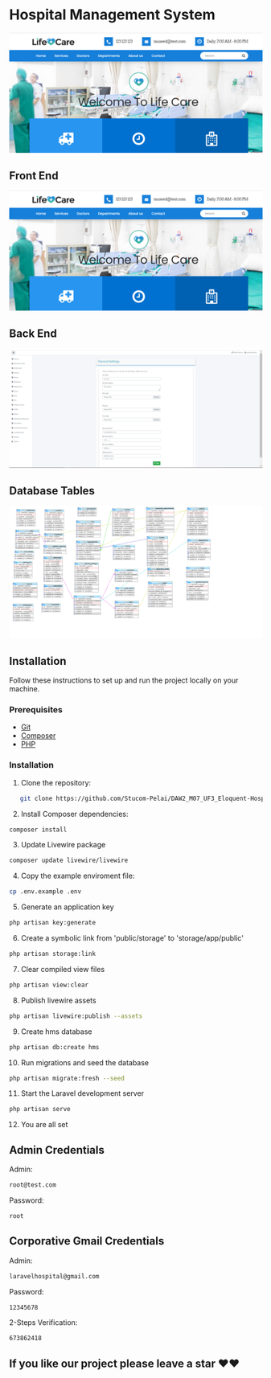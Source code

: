 # Hospital Management System

![Front End](FrontEnd.png)

## Front End

![Front End](FrontEnd.png)

## Back End

![Back End](admin-screenshot.png)

## Database Tables

![Database Tables](Tables_Screenshot.png)

## Installation

Follow these instructions to set up and run the project locally on your machine.

### Prerequisites

-   [Git](https://git-scm.com/)
-   [Composer](https://getcomposer.org/)
-   [PHP](https://www.php.net/)

### Installation

1. Clone the repository:

```bash
   git clone https://github.com/Stucom-Pelai/DAW2_M07_UF3_Eloquent-Hospital.git
```

2. Install Composer dependencies:

```bash
composer install
```

3. Update Livewire package 

```bash
composer update livewire/livewire
```

4. Copy the example enviroment file:

```bash
cp .env.example .env
```

5. Generate an application key

```bash
php artisan key:generate
```

6. Create a symbolic link from 'public/storage' to 'storage/app/public'

```bash
php artisan storage:link
```

7. Clear compiled view files

```bash
php artisan view:clear
```

8. Publish livewire assets

```bash
php artisan livewire:publish --assets
```

9. Create hms database

```bash
php artisan db:create hms
```

10. Run migrations and seed the database

```bash
php artisan migrate:fresh --seed
```

11. Start the Laravel development server 

```bash
php artisan serve
```

12. You are all set

## Admin Credentials

Admin:

```bash
root@test.com
```

Password:

```bash
root
```

## Corporative Gmail Credentials

Admin:

```bash
laravelhospital@gmail.com
```

Password:

```bash
12345678
```

2-Steps Verification:

```bash
673862418
```

## If you like our project please leave a star ❤❤
